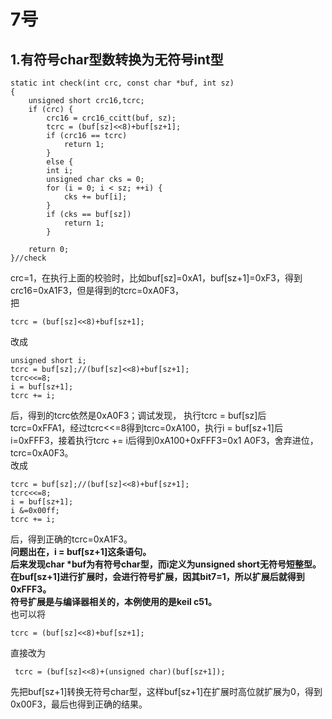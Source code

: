 # 7号
## 1.有符号char型数转换为无符号int型  

    static int check(int crc, const char *buf, int sz)
    {
        unsigned short crc16,tcrc;
        if (crc) {
            crc16 = crc16_ccitt(buf, sz);
            tcrc = (buf[sz]<<8)+buf[sz+1];
            if (crc16 == tcrc)
                return 1;
        	}
        	else {
            int i;
            unsigned char cks = 0;
            for (i = 0; i < sz; ++i) {
                cks += buf[i];
            }
            if (cks == buf[sz])
                return 1;
        	}

        return 0;
    }//check  
crc=1，在执行上面的校验时，比如buf[sz]=0xA1，buf[sz+1]=0xF3，得到crc16=0xA1F3，但是得到的tcrc=0xA0F3，  
把  

    tcrc = (buf[sz]<<8)+buf[sz+1];  
改成

    unsigned short i;
    tcrc = buf[sz];//(buf[sz]<<8)+buf[sz+1];
    tcrc<<=8;
    i = buf[sz+1];
    tcrc += i;  

后，得到的tcrc依然是0xA0F3；调试发现， 执行tcrc = buf[sz]后tcrc=0xFFA1，经过tcrc<<=8得到tcrc=0xA100，执行i = buf[sz+1]后i=0xFFF3，接着执行tcrc += i后得到0xA100+0xFFF3=0x1 A0F3，舍弃进位，tcrc=0xA0F3。  
改成

    tcrc = buf[sz];//(buf[sz]<<8)+buf[sz+1];
    tcrc<<=8;
    i = buf[sz+1];
    i &=0x00ff;
    tcrc += i;  
后，得到正确的tcrc=0xA1F3。  
**问题出在，i = buf[sz+1]这条语句。  
后来发现char \*buf为有符号char型，而i定义为unsigned short无符号短整型。在buf[sz+1]进行扩展时，会进行符号扩展，因其bit7=1，所以扩展后就得到0xFFF3。  
符号扩展是与编译器相关的，本例使用的是keil c51。**    
也可以将  

    tcrc = (buf[sz]<<8)+buf[sz+1];
直接改为  

     tcrc = (buf[sz]<<8)+(unsigned char)(buf[sz+1]);  
先把buf[sz+1]转换无符号char型，这样buf[sz+1]在扩展时高位就扩展为0，得到0x00F3，最后也得到正确的结果。  



